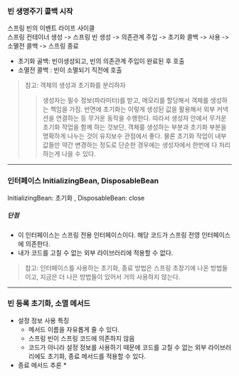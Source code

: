 ### 빈 생명주기 콜백 시작

스프링 빈의 이벤트 라이프 사이클 <br>
스프링 컨테이너 생성 -> 스프링 빈 생성 -> 의존관계 주입 -> 초기화 콜백 -> 사용 -> 소멸전 콜백 -> 스프링 종료

* 초기화 골백: 빈이생성되고, 빈의 의존관계 주입이 완료된 후 호출
* 소멸전 콜백 : 빈이 소멸되기 직전에 호출

> 참고: 객체의 생성과 초기화를 분리하자
> > 생성자는 필수 정보(파라미터)를 받고, 메모리를 할당해서 객체를 생성하는 책임을 가짐. 반면에 초기화는 이렇게 생성된 값을 활용해서 외부 커넥션을 연결하는 등 무거운 동작을 수행한다.
> 따라서 생성자 안에서 무거운 초기화 작업을 함께 하는 것보단, 객체를 생성하는 부분과 초기화 부분을 명확하게 나누는 것이 유지보수 관점에서 좋다.
> 물론 초기화 작업이 내부 값들만 약간 변경하는 정도로 단순한 경우에는 생성자에서 한번에 다 처리하는게 나을 수 있다.

<hr>

### 인터페이스 InitializingBean, DisposableBean

InitializingBean: 초기화 , DisposableBean: close

##### 단점

* 이 인터페이스는 스프링 전용 인터페이스이다. 해당 코드가 스프링 전영 인터페이스에 의존한다.
* 내가 코드를 고칠 수 없는 외부 라이브러리에 적용할 수 없다. 
> 참고: 인터페이스를 사용하는 초기화, 종료 방법은 스프링 초창기에 나온 방법들이고, 지금은 더 나은 방법들이 있어서 거의 사용하지 않는다.

<hr> 

### 빈 등록 초기화, 소멸 메서드
* 설정 정보 사용 특징
  * 메서드 이름을 자유롭게 줄 수 있다.
  * 스프링 빈이 스프링 코드에 의존하지 않음
  * 코드가 아니라 설정 정보를 사용하기 때문에 코드를 고칠 수 없는 외부 라이브러리에도 초기화, 종료 메서드를 적용할 수 있다. 
* 종료 메서드 추론
  * 
